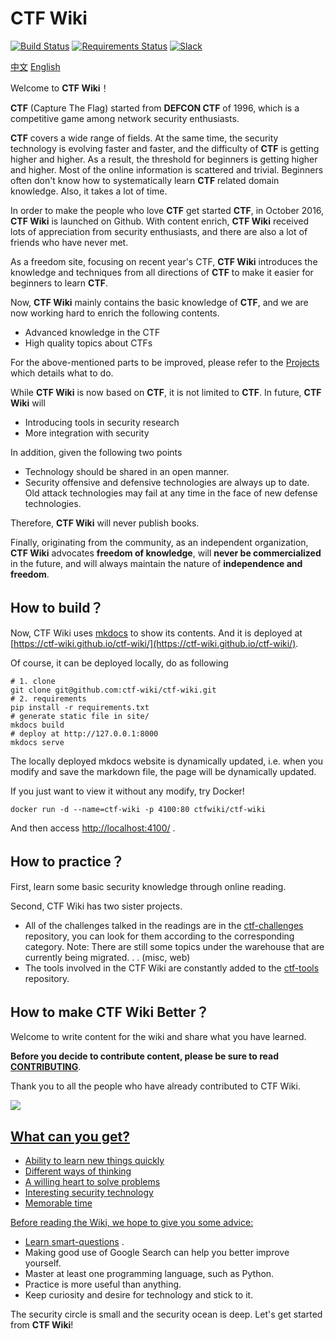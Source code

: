 # CTF Wiki

[![Build Status](https://travis-ci.org/ctf-wiki/ctf-wiki.svg?branch=master)](https://travis-ci.org/ctf-wiki/ctf-wiki)
[![Requirements Status](https://requires.io/github/ctf-wiki/ctf-wiki/requirements.svg?branch=master)](https://requires.io/github/ctf-wiki/ctf-wiki/requirements/?branch=master)
[![Slack](https://img.shields.io/badge/slack-join%20chat-brightgreen.svg)](https://join.slack.com/t/ctf-wiki/shared_invite/enQtNTkwNDg5NDUzNzAzLWExOTRhZTE0ZTMzYjVlNDk5OGI3ZDA1NmQyZjE4NWRlMGU3NjEwM2Y2ZTliMTg4Njg1MjliNWRhNTk2ZmY0NmI)

[中文](./README-zh_CN.md)  [English](./README.md)

Welcome to **CTF Wiki**！

**CTF** (Capture The Flag) started from **DEFCON CTF** of 1996, which is a competitive game among network security enthusiasts.

**CTF** covers a wide range of fields. At the same time, the security technology is evolving faster and faster, and the difficulty of **CTF** is getting higher and higher. As a result, the threshold for beginners is getting higher and higher. Most of the online information is scattered and trivial. Beginners often don't know how to systematically learn **CTF** related domain knowledge. Also, it takes a lot of time.

In order to make the people who love **CTF** get started **CTF**, in October 2016, **CTF Wiki** is launched on Github. With content enrich, **CTF Wiki** received lots of appreciation from security enthusiasts, and there are also a lot of friends who have never met.

As a freedom site, focusing on recent year's CTF, **CTF Wiki** introduces the knowledge and techniques from all directions of **CTF** to make it easier for beginners to learn **CTF**.

Now, **CTF Wiki** mainly contains the basic knowledge of **CTF**, and we are now working hard to enrich the following contents.

- Advanced knowledge in the CTF
- High quality topics about CTFs

For the above-mentioned parts to be improved, please refer to the [Projects](https://github.com/ctf-wiki/ctf-wiki/projects) which details what to do.

While **CTF Wiki** is now based on **CTF**, it is not limited to **CTF**. In future, **CTF Wiki** will

- Introducing tools in security research
- More integration with security

In addition, given the following two points

- Technology should be shared in an open manner.
- Security offensive and defensive technologies are always up to date. Old attack technologies may fail at any time in the face of new defense technologies.

Therefore, **CTF Wiki** will never publish books.

Finally, originating from the community, as an independent organization, **CTF Wiki** advocates **freedom of knowledge**, will **never be commercialized** in the future, and will always maintain the nature of **independence and freedom**.

## How to build？

Now, CTF Wiki uses [mkdocs](https://github.com/mkdocs/mkdocs) to show its contents. And it is deployed at [https://ctf-wiki.github.io/ctf-wiki/](https://ctf-wiki.github.io/ctf-wiki/).

Of course, it can be deployed locally, do as following

```shell
# 1. clone
git clone git@github.com:ctf-wiki/ctf-wiki.git
# 2. requirements
pip install -r requirements.txt
# generate static file in site/
mkdocs build
# deploy at http://127.0.0.1:8000
mkdocs serve
```

The locally deployed mkdocs website is dynamically updated, i.e. when you modify and save the markdown file, the page will be dynamically updated.

If you just want to view it without any modify, try Docker!

```
docker run -d --name=ctf-wiki -p 4100:80 ctfwiki/ctf-wiki
```
And then access [http://localhost:4100/](http://localhost:4100/) .

## How to practice？

First, learn some basic security knowledge through online reading.

Second, CTF Wiki has two sister projects.

- All of the challenges talked in the readings are in the [ctf-challenges](https://github.com/ctf-wiki/ctf-challenges) repository, you can look for them according to the corresponding category. Note: There are still some topics under the warehouse that are currently being migrated. . . (misc, web)
- The tools involved in the CTF Wiki are constantly added to the [ctf-tools](https://github.com/ctf-wiki/ctf-tools) repository.

## How to make CTF Wiki Better？

Welcome to write content for the wiki and share what you have learned. 

**Before you decide to contribute content, please be sure to read [CONTRIBUTING](https://github.com/ctf-wiki/ctf-wiki/wiki/Contributing-Guide)**.

Thank you to all the people who have already contributed to CTF Wiki.

<a href="https://github.com/ctf-wiki/ctf-wiki/graphs/contributors"><img src="https://opencollective.com/ctf-wiki/contributors.svg?width=890&button=false" />

## What can you get?

- Ability to learn new things quickly
- Different ways of thinking
- A willing heart to solve problems
- Interesting security technology
- Memorable time

Before reading the Wiki, we hope to give you some advice:

- Learn [smart-questions](http://www.catb.org/~esr/faqs/smart-questions.html) .
- Making good use of Google Search can help you better improve yourself.
- Master at least one programming language, such as Python.
- Practice is more useful than anything.
- Keep curiosity and desire for technology and stick to it.

The security circle is small and the security ocean is deep. Let's get started from **CTF Wiki**!
